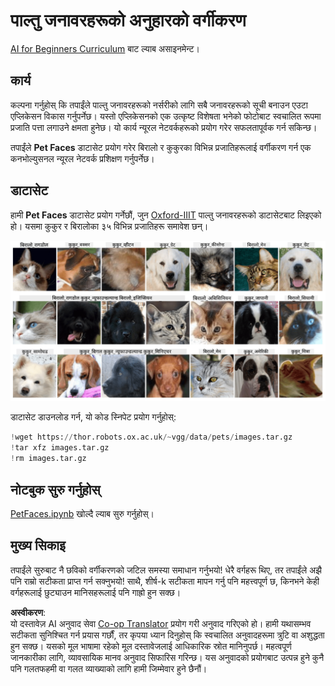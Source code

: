 <!--
CO_OP_TRANSLATOR_METADATA:
{
  "original_hash": "f3d2cee9cb3c52160419e560c57a690e",
  "translation_date": "2025-08-26T09:34:18+00:00",
  "source_file": "lessons/4-ComputerVision/07-ConvNets/lab/README.md",
  "language_code": "ne"
}
-->
# पाल्तु जनावरहरूको अनुहारको वर्गीकरण

[AI for Beginners Curriculum](https://github.com/microsoft/ai-for-beginners) बाट ल्याब असाइनमेन्ट।

## कार्य

कल्पना गर्नुहोस् कि तपाईंले पाल्तु जनावरहरूको नर्सरीको लागि सबै जनावरहरूको सूची बनाउन एउटा एप्लिकेसन विकास गर्नुपर्नेछ। यस्तो एप्लिकेसनको एक उत्कृष्ट विशेषता भनेको फोटोबाट स्वचालित रूपमा प्रजाति पत्ता लगाउने क्षमता हुनेछ। यो कार्य न्यूरल नेटवर्कहरूको प्रयोग गरेर सफलतापूर्वक गर्न सकिन्छ।

तपाईंले **Pet Faces** डाटासेट प्रयोग गरेर बिरालो र कुकुरका विभिन्न प्रजातिहरूलाई वर्गीकरण गर्न एक कनभोल्युसनल न्यूरल नेटवर्क प्रशिक्षण गर्नुपर्नेछ।

## डाटासेट

हामी **Pet Faces** डाटासेट प्रयोग गर्नेछौं, जुन [Oxford-IIIT](https://www.robots.ox.ac.uk/~vgg/data/pets/) पाल्तु जनावरहरूको डाटासेटबाट लिइएको हो। यसमा कुकुर र बिरालोका ३५ विभिन्न प्रजातिहरू समावेश छन्।

![हामीले प्रयोग गर्ने डाटासेट](../../../../../../translated_images/data.50b2a9d5484bdbf0f52f5765b381cec9efe2bd296a98f007f90bedb6ac67f2a8.ne.png)

डाटासेट डाउनलोड गर्न, यो कोड स्निपेट प्रयोग गर्नुहोस्:

```python
!wget https://thor.robots.ox.ac.uk/~vgg/data/pets/images.tar.gz
!tar xfz images.tar.gz
!rm images.tar.gz
```

## नोटबुक सुरु गर्नुहोस्

[PetFaces.ipynb](../../../../../../lessons/4-ComputerVision/07-ConvNets/lab/PetFaces.ipynb) खोल्दै ल्याब सुरु गर्नुहोस्।

## मुख्य सिकाइ

तपाईंले सुरुबाट नै छविको वर्गीकरणको जटिल समस्या समाधान गर्नुभयो! धेरै वर्गहरू थिए, तर तपाईंले अझै पनि राम्रो सटीकता प्राप्त गर्न सक्नुभयो! साथै, शीर्ष-k सटीकता मापन गर्नु पनि महत्त्वपूर्ण छ, किनभने केही वर्गहरूलाई छुट्याउन मानिसहरूलाई पनि गाह्रो हुन सक्छ।

**अस्वीकरण**:  
यो दस्तावेज़ AI अनुवाद सेवा [Co-op Translator](https://github.com/Azure/co-op-translator) प्रयोग गरी अनुवाद गरिएको हो। हामी यथासम्भव सटीकता सुनिश्चित गर्न प्रयास गर्छौं, तर कृपया ध्यान दिनुहोस् कि स्वचालित अनुवादहरूमा त्रुटि वा अशुद्धता हुन सक्छ। यसको मूल भाषामा रहेको मूल दस्तावेजलाई आधिकारिक स्रोत मानिनुपर्छ। महत्वपूर्ण जानकारीका लागि, व्यावसायिक मानव अनुवाद सिफारिस गरिन्छ। यस अनुवादको प्रयोगबाट उत्पन्न हुने कुनै पनि गलतफहमी वा गलत व्याख्याको लागि हामी जिम्मेवार हुने छैनौं।